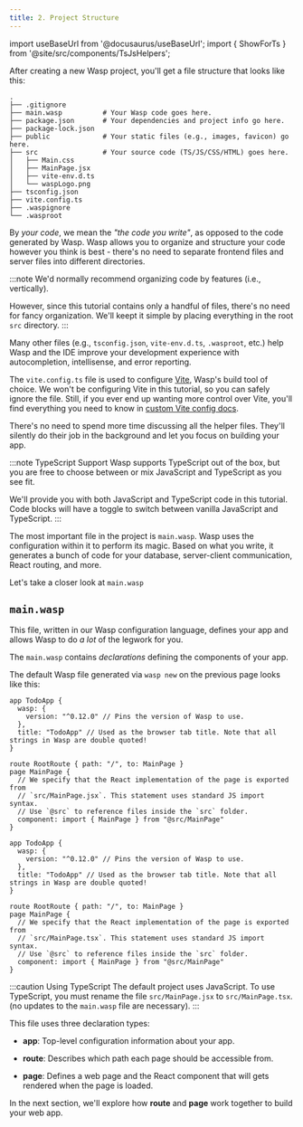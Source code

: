 ```yaml
---
title: 2. Project Structure
---
```


import useBaseUrl from '@docusaurus/useBaseUrl';
import { ShowForTs } from '@site/src/components/TsJsHelpers';

After creating a new Wasp project, you'll get a file structure that looks like this:

```
.
├── .gitignore
├── main.wasp          # Your Wasp code goes here.
├── package.json       # Your dependencies and project info go here.
├── package-lock.json
├── public             # Your static files (e.g., images, favicon) go here.
├── src                # Your source code (TS/JS/CSS/HTML) goes here.
│   ├── Main.css
│   ├── MainPage.jsx
│   ├── vite-env.d.ts
│   └── waspLogo.png
├── tsconfig.json
├── vite.config.ts
├── .waspignore
└── .wasproot

```

By _your code_, we mean the _"the code you write"_, as opposed to the code generated by Wasp. Wasp allows you to organize and structure your code however you think is best - there's no need to separate frontend files and server files into different directories.

:::note
We'd normally recommend organizing code by features (i.e., vertically).

However, since this tutorial contains only a handful of files, there's no need for fancy organization.
We'll keept it simple by placing everything in the root `src` directory.
:::

Many other files (e.g., `tsconfig.json`, `vite-env.d.ts`, `.wasproot`, etc.) help Wasp and the IDE improve your development experience with autocompletion, intellisense, and error reporting.

The `vite.config.ts` file is used to configure [Vite](https://vitejs.dev/guide/), Wasp's build tool of choice.
We won't be configuring Vite in this tutorial, so you can safely ignore the file. Still, if you ever end up wanting more control over Vite, you'll find everything you need to know in [custom Vite config docs](../project/custom-vite-config.md).

There's no need to spend more time discussing all the helper files. They'll silently do their job in the background and let you focus on building your app.

:::note TypeScript Support
Wasp supports TypeScript out of the box, but you are free to choose between or mix JavaScript and TypeScript as you see fit.

We'll provide you with both JavaScript and TypeScript code in this tutorial. Code blocks will have a toggle to switch between vanilla JavaScript and TypeScript.
:::

The most important file in the project is `main.wasp`. Wasp uses the configuration within it to perform its magic. Based on what you write, it generates a bunch of code for your database, server-client communication, React routing, and more.

Let's take a closer look at `main.wasp`

## `main.wasp`

This file, written in our Wasp configuration language, defines your app and allows Wasp to do _a lot_ of the legwork for you.

The `main.wasp` contains _declarations_ defining the components of your app.

The default Wasp file generated via `wasp new` on the previous page looks like this:

<Tabs groupId="js-ts">
<TabItem value="js" label="JavaScript">

```wasp title="main.wasp"
app TodoApp {
  wasp: {
    version: "^0.12.0" // Pins the version of Wasp to use.
  },
  title: "TodoApp" // Used as the browser tab title. Note that all strings in Wasp are double quoted!
}

route RootRoute { path: "/", to: MainPage }
page MainPage {
  // We specify that the React implementation of the page is exported from
  // `src/MainPage.jsx`. This statement uses standard JS import syntax.
  // Use `@src` to reference files inside the `src` folder.
  component: import { MainPage } from "@src/MainPage"
}
```

</TabItem>
<TabItem value="ts" label="TypeScript">

```wasp title="main.wasp"
app TodoApp {
  wasp: {
    version: "^0.12.0" // Pins the version of Wasp to use.
  },
  title: "TodoApp" // Used as the browser tab title. Note that all strings in Wasp are double quoted!
}

route RootRoute { path: "/", to: MainPage }
page MainPage {
  // We specify that the React implementation of the page is exported from
  // `src/MainPage.tsx`. This statement uses standard JS import syntax.
  // Use `@src` to reference files inside the `src` folder.
  component: import { MainPage } from "@src/MainPage"
}
```

</TabItem>
</Tabs>

<ShowForTs>

:::caution Using TypeScript
The default project uses JavaScript. To use TypeScript, you must rename the file
`src/MainPage.jsx` to `src/MainPage.tsx`.  (no updates to the `main.wasp` file are necessary).
:::

</ShowForTs>

This file uses three declaration types:

- **app**: Top-level configuration information about your app.

- **route**: Describes which path each page should be accessible from.

- **page**: Defines a web page and the React component that will gets rendered when the page is loaded.

In the next section, we'll explore how **route** and **page** work together to build your web app.
